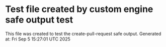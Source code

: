# Test file created by custom engine safe output test
This file was created to test the create-pull-request safe output.
Generated at: Fri Sep  5 15:27:01 UTC 2025
